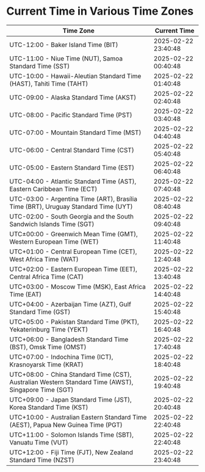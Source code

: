 # Current Time in Various Time Zones

| Time Zone | Current Time |
|-----------|--------------|
| UTC-12:00 - Baker Island Time (BIT) | 2025-02-22 23:40:48 |
| UTC-11:00 - Niue Time (NUT), Samoa Standard Time (SST) | 2025-02-22 00:40:48 |
| UTC-10:00 - Hawaii-Aleutian Standard Time (HAST), Tahiti Time (TAHT) | 2025-02-22 01:40:48 |
| UTC-09:00 - Alaska Standard Time (AKST) | 2025-02-22 02:40:48 |
| UTC-08:00 - Pacific Standard Time (PST) | 2025-02-22 03:40:48 |
| UTC-07:00 - Mountain Standard Time (MST) | 2025-02-22 04:40:48 |
| UTC-06:00 - Central Standard Time (CST) | 2025-02-22 05:40:48 |
| UTC-05:00 - Eastern Standard Time (EST) | 2025-02-22 06:40:48 |
| UTC-04:00 - Atlantic Standard Time (AST), Eastern Caribbean Time (ECT) | 2025-02-22 07:40:48 |
| UTC-03:00 - Argentina Time (ART), Brasília Time (BRT), Uruguay Standard Time (UYT) | 2025-02-22 08:40:48 |
| UTC-02:00 - South Georgia and the South Sandwich Islands Time (SGT) | 2025-02-22 09:40:48 |
| UTC±00:00 - Greenwich Mean Time (GMT), Western European Time (WET) | 2025-02-22 11:40:48 |
| UTC+01:00 - Central European Time (CET), West Africa Time (WAT) | 2025-02-22 12:40:48 |
| UTC+02:00 - Eastern European Time (EET), Central Africa Time (CAT) | 2025-02-22 13:40:48 |
| UTC+03:00 - Moscow Time (MSK), East Africa Time (EAT) | 2025-02-22 14:40:48 |
| UTC+04:00 - Azerbaijan Time (AZT), Gulf Standard Time (GST) | 2025-02-22 15:40:48 |
| UTC+05:00 - Pakistan Standard Time (PKT), Yekaterinburg Time (YEKT) | 2025-02-22 16:40:48 |
| UTC+06:00 - Bangladesh Standard Time (BST), Omsk Time (OMST) | 2025-02-22 17:40:48 |
| UTC+07:00 - Indochina Time (ICT), Krasnoyarsk Time (KRAT) | 2025-02-22 18:40:48 |
| UTC+08:00 - China Standard Time (CST), Australian Western Standard Time (AWST), Singapore Time (SGT) | 2025-02-22 19:40:48 |
| UTC+09:00 - Japan Standard Time (JST), Korea Standard Time (KST) | 2025-02-22 20:40:48 |
| UTC+10:00 - Australian Eastern Standard Time (AEST), Papua New Guinea Time (PGT) | 2025-02-22 22:40:48 |
| UTC+11:00 - Solomon Islands Time (SBT), Vanuatu Time (VUT) | 2025-02-22 22:40:48 |
| UTC+12:00 - Fiji Time (FJT), New Zealand Standard Time (NZST) | 2025-02-22 23:40:48 |
